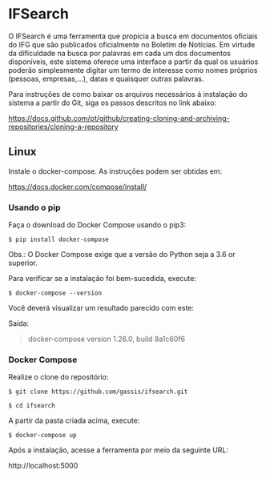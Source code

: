 

# IFSearch

O IFSearch é uma ferramenta que propicia a busca em documentos oficiais do IFG que são publicados oficialmente no Boletim de Notícias. Em virtude da dificuldade na busca por palavras em cada um dos documentos disponíveis, este sistema oferece uma interface a partir da qual os usuários poderão simplesmente digitar um termo de interesse como nomes próprios (pessoas, empresas,...), datas e quaisquer outras palavras.

Para instruções de como baixar os arquivos necessários à instalação do sistema a partir do Git, siga os passos descritos no link abaixo:

https://docs.github.com/pt/github/creating-cloning-and-archiving-repositories/cloning-a-repository

## Linux

Instale o docker-compose. As instruções podem ser obtidas em:

   https://docs.docker.com/compose/install/
   


### Usando o pip

Faça o download do Docker Compose usando o pip3:

`$ pip install docker-compose`

Obs.: O Docker Compose exige que a versão do Python seja a 3.6 or superior.

Para verificar se a instalação foi bem-sucedida, execute:

`$ docker-compose --version`

Você deverá visualizar um resultado parecido com este:

Saída:
> docker-compose version 1.26.0, build 8a1c60f6


### Docker Compose

Realize o clone do repositório:

   `$ git clone https://github.com/gassis/ifsearch.git`
   
   `$ cd ifsearch`


A partir da pasta criada acima, execute:

   `$ docker-compose up`
   
   
Após a instalação, acesse a ferramenta por meio da seguinte URL:

   http://localhost:5000


